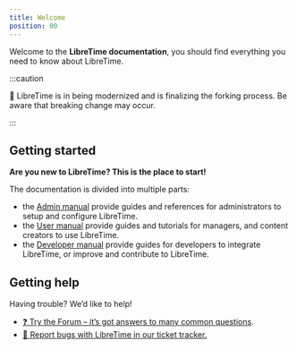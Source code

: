 ```yaml
---
title: Welcome
position: 00
---
```


Welcome to the **LibreTime documentation**, you should find everything you need to know about LibreTime.

:::caution

:construction: LibreTime is in being modernized and is finalizing the forking process. Be aware that breaking change may occur.

:::

## Getting started

**Are you new to LibreTime? This is the place to start!**

The documentation is divided into multiple parts:

- the [Admin manual](./admin-manual) provide guides and references for administrators to setup and configure LibreTime.
- the [User manual](./user-manual) provide guides and tutorials for managers, and content creators to use LibreTime.
- the [Developer manual](./development) provide guides for developers to integrate LibreTime, or improve and contribute to LibreTime.

## Getting help

Having trouble? We’d like to help!

- [:question: Try the Forum – it’s got answers to many common questions](https://discourse.libretime.org/).
- [:bug: Report bugs with LibreTime in our ticket tracker.](https://github.com/libretime/libretime/issues)
